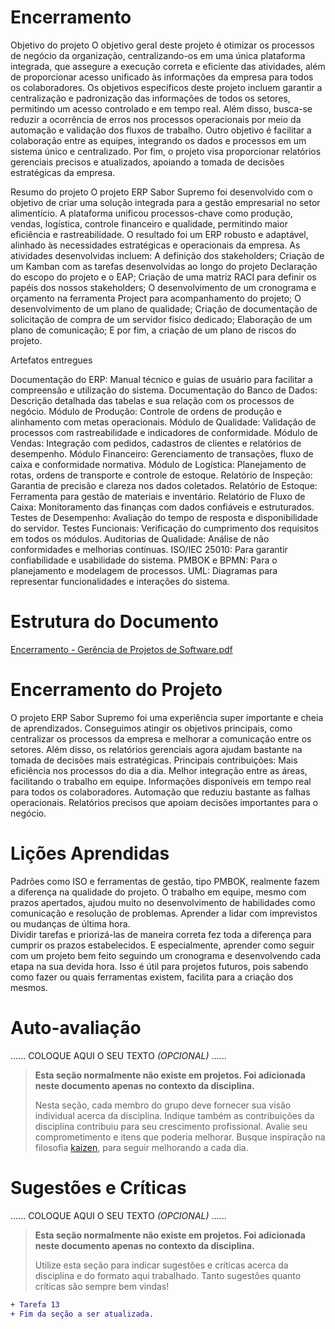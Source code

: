 # Encerramento

Objetivo do projeto 
O objetivo geral deste projeto é otimizar os processos de negócio da organização, centralizando-os em uma única plataforma integrada, que assegure a execução correta e eficiente das atividades, além de proporcionar acesso unificado às informações da empresa para todos os colaboradores. 
Os objetivos específicos deste projeto incluem garantir a centralização e padronização das informações de todos os setores, permitindo um acesso controlado e em tempo real. Além disso, busca-se reduzir a ocorrência de erros nos processos operacionais por meio da automação e validação dos fluxos de trabalho. Outro objetivo é facilitar a colaboração entre as equipes, integrando os dados e processos em um sistema único e centralizado. Por fim, o projeto visa proporcionar relatórios gerenciais precisos e atualizados, apoiando a tomada de decisões estratégicas da empresa. 
 
 
Resumo do projeto 
O projeto ERP Sabor Supremo foi desenvolvido com o objetivo de criar uma solução integrada para a gestão empresarial no setor alimentício. A plataforma unificou processos-chave como produção, vendas, logística, controle financeiro e qualidade, permitindo maior eficiência e rastreabilidade. O resultado foi um ERP robusto e adaptável, alinhado às necessidades estratégicas e operacionais da empresa.
As atividades desenvolvidas incluem: 
 A definição dos stakeholders;
Criação de um Kamban com as tarefas desenvolvidas ao longo do projeto 
Declaração do escopo do projeto e o EAP; 
Criação de uma matriz RACI para definir os papéis dos nossos stakeholders; 
O desenvolvimento de um cronograma e orçamento na ferramenta Project para acompanhamento do projeto;
O desenvolvimento de um plano de qualidade; 
Criação de documentação de solicitação de compra de um servidor físico dedicado;
Elaboração de um plano de comunicação;
E por fim, a criação de um plano de riscos do projeto.
 
Artefatos entregues 

Documentação do ERP: Manual técnico e guias de usuário para facilitar a compreensão e utilização do sistema.
Documentação do Banco de Dados: Descrição detalhada das tabelas e sua relação com os processos de negócio.
Módulo de Produção: Controle de ordens de produção e alinhamento com metas operacionais.
Módulo de Qualidade: Validação de processos com rastreabilidade e indicadores de conformidade.
Módulo de Vendas: Integração com pedidos, cadastros de clientes e relatórios de desempenho.
Módulo Financeiro: Gerenciamento de transações, fluxo de caixa e conformidade normativa.
Módulo de Logística: Planejamento de rotas, ordens de transporte e controle de estoque.
Relatório de Inspeção: Garantia de precisão e clareza nos dados coletados.
Relatório de Estoque: Ferramenta para gestão de materiais e inventário.
Relatório de Fluxo de Caixa: Monitoramento das finanças com dados confiáveis e estruturados.
Testes de Desempenho: Avaliação do tempo de resposta e disponibilidade do servidor.
Testes Funcionais: Verificação do cumprimento dos requisitos em todos os módulos.
Auditorias de Qualidade: Análise de não conformidades e melhorias contínuas.
ISO/IEC 25010: Para garantir confiabilidade e usabilidade do sistema.
PMBOK e BPMN: Para o planejamento e modelagem de processos.
UML: Diagramas para representar funcionalidades e interações do sistema.

# Estrutura do Documento
[Encerramento - Gerência de Projetos de Software.pdf](https://github.com/user-attachments/files/17970079/Encerramento.-.Gerencia.de.Projetos.de.Software.pdf)

# Encerramento do Projeto

O projeto ERP Sabor Supremo foi uma experiência super importante e cheia de aprendizados. Conseguimos atingir os objetivos principais, como centralizar os processos da empresa e melhorar a comunicação entre os setores. Além disso, os relatórios gerenciais agora ajudam bastante na tomada de decisões mais estratégicas.
Principais contribuições:
Mais eficiência nos processos do dia a dia.
Melhor integração entre as áreas, facilitando o trabalho em equipe.
Informações disponíveis em tempo real para todos os colaboradores.
Automação que reduziu bastante as falhas operacionais.
Relatórios precisos que apoiam decisões importantes para o negócio.



# Lições Aprendidas 

Padrões como ISO e ferramentas de gestão, tipo PMBOK, realmente fazem a diferença na qualidade do projeto.
O trabalho em equipe, mesmo com prazos apertados, ajudou muito no desenvolvimento de habilidades como comunicação e resolução de problemas.
Aprender a lidar com imprevistos ou mudanças de última hora.	
 Dividir tarefas e priorizá-las de maneira correta fez toda a diferença para cumprir os prazos estabelecidos.
E especialmente, aprender como seguir com um projeto bem feito seguindo um cronograma e desenvolvendo cada etapa na sua devida hora. Isso é útil para projetos futuros, pois sabendo como fazer ou quais ferramentas existem, facilita para a criação dos mesmos.


# Auto-avaliação

......  COLOQUE AQUI O SEU TEXTO *(OPCIONAL)* ......

> **Esta seção normalmente não existe em projetos. Foi adicionada neste documento apenas no contexto da disciplina.**
>
> Nesta seção, cada membro do grupo deve fornecer sua visão individual acerca da disciplina.
> Indique também as contribuições da disciplina contribuiu para seu crescimento profissional.
> Avalie seu comprometimento e itens que poderia melhorar.
> Busque inspiração na filosofia [kaizen](https://pt.wikipedia.org/wiki/Kaizen), para seguir melhorando a cada dia.


# Sugestões e Críticas

......  COLOQUE AQUI O SEU TEXTO *(OPCIONAL)* ......

> **Esta seção normalmente não existe em projetos. Foi adicionada neste documento apenas no contexto da disciplina.**
>
> Utilize esta seção para indicar sugestões e críticas acerca da disciplina e do formato aqui trabalhado.
> Tanto sugestões quanto críticas são sempre bem vindas!


```diff
+ Tarefa 13
+ Fim da seção a ser atualizada.
```


